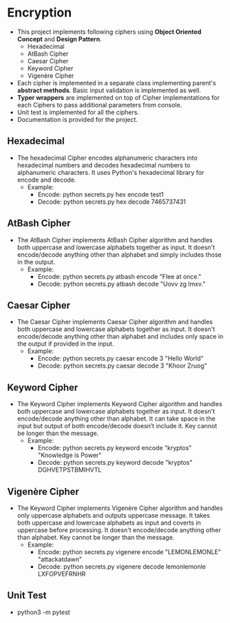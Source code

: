 # Encryption
* This project implements following ciphers using **Object Oriented Concept** and **Design Pattern**.
  * Hexadecimal
  * AtBash Cipher
  * Caesar Cipher
  * Keyword Cipher
  * Vigenère Cipher
* Each cipher is implemented in a separate class implementing parent's **abstract methods**. Basic input validation is implemented as well.
* **Typer wrappers** are implemented on top of Cipher implementations for each Ciphers to pass additional parameters from console.
* Unit test is implemented for all the ciphers.
* Documentation is provided for the project.

## **Hexadecimal**
* The hexadecimal Cipher encodes alphanumeric characters into hexadecimal numbers and decodes hexadecimal numbers to alphanumeric characters. It uses Python's hexadecimal library for encode and decode.
  * Example:
    * Encode: python secrets.py hex encode test1
    * Decode: python secrets.py hex decode 7465737431

## **AtBash Cipher**
* The AtBash Cipher implements AtBash Cipher algorithm and handles both uppercase and lowercase alphabets together as input. It doesn't encode/decode anything other than alphabet and simply includes those in the output.
  * Example:
    * Encode: python secrets.py atbash encode "Flee at once."
    * Decode: python secrets.py atbash decode "Uovv zg lmxv."

## **Caesar Cipher**
* The Caesar Cipher implements Caesar Cipher algorithm and handles both uppercase and lowercase alphabets together as input. It doesn't encode/decode anything other than alphabet and includes only space in the output if provided in the input.
  * Example:
    * Encode: python secrets.py caesar encode 3 "Hello World"
    * Decode: python secrets.py caesar decode 3 "Khoor Zruog"

## **Keyword Cipher**
* The Keyword Cipher implements Keyword Cipher algorithm and handles both uppercase and lowercase alphabets together as input. It doesn't encode/decode anything other than alphabet. It can take space in the input but output of both encode/decode doesn’t include it. Key cannot be longer than the message.
  * Example:
    * Encode: python secrets.py keyword encode "kryptos" "Knowledge is Power"
    * Decode: python secrets.py keyword decode "kryptos" DGHVETPSTBMIHVTL

## **Vigenère Cipher**
* The Keyword Cipher implements Vigenère Cipher algorithm and handles only uppercase alphabets and outputs uppercase message. It takes both uppercase and lowercase alphabets as input and coverts in uppercase before processing. It doesn't encode/decode anything other than alphabet. Key cannot be longer than the message.
  * Example:
    * Encode: python secrets.py vigenere encode "LEMONLEMONLE" "attackatdawn"
    * Decode: python secrets.py vigenere decode lemonlemonle LXFOPVEFRNHR

## **Unit Test**
* python3 -m pytest